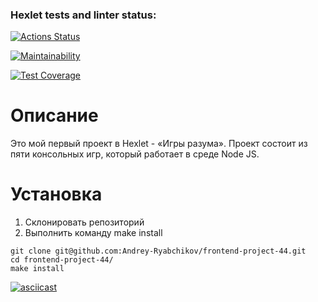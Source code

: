 ### Hexlet tests and linter status:
[![Actions Status](https://github.com/Andrey-Ryabchikov/frontend-project-44/workflows/hexlet-check/badge.svg)](https://github.com/Andrey-Ryabchikov/frontend-project-44/actions)

[![Maintainability](https://api.codeclimate.com/v1/badges/fde79cc98e1e586da0f2/maintainability)](https://codeclimate.com/github/Andrey-Ryabchikov/frontend-project-44/maintainability)

[![Test Coverage](https://api.codeclimate.com/v1/badges/fde79cc98e1e586da0f2/test_coverage)](https://codeclimate.com/github/Andrey-Ryabchikov/frontend-project-44/test_coverage)

# Описание
Это мой первый проект в Hexlet - «Игры разума».
Проект состоит из пяти консольных игр, который работает в среде Node JS.

# Установка
<ol>
    <li>Склонировать репозиторий</li>
    <li>Выполнить команду make install</li>
</ol>

```
git clone git@github.com:Andrey-Ryabchikov/frontend-project-44.git
cd frontend-project-44/
make install
```

[![asciicast](https://asciinema.org/a/1BbpbaZxXiU4UWwQdudbkDSZU.svg)](https://asciinema.org/a/1BbpbaZxXiU4UWwQdudbkDSZU)
